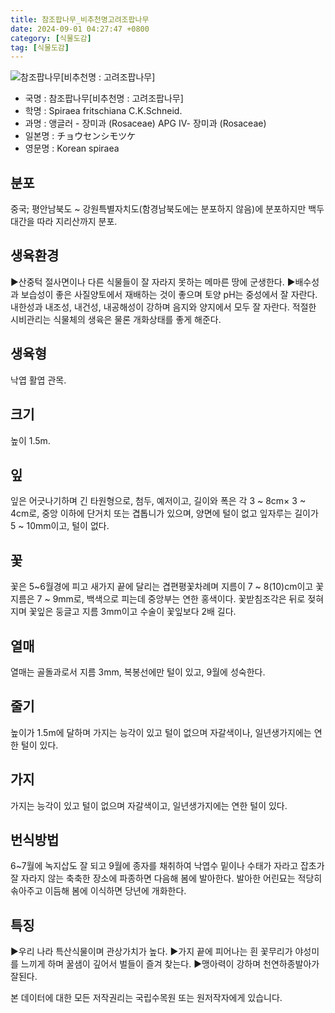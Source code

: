 ```yaml
---
title: 참조팝나무_비추천명고려조팝나무
date: 2024-09-01 04:27:47 +0800
category: [식물도감]
tag: [식물도감]
---
```




![참조팝나무[비추천명 : 고려조팝나무]](/fileUpload/plants/basic/Rosaceae/Spiraea/17171/1_th2.JPG)
- 국명 : 참조팝나무[비추천명 : 고려조팝나무]
- 학명 : Spiraea fritschiana C.K.Schneid.
- 과명 : 앵글러 - 장미과 (Rosaceae) APG Ⅳ- 장미과 (Rosaceae)
- 일본명 : チョウセンシモツケ
- 영문명 : Korean spiraea


## 분포
중국; 평안남북도 ~ 강원특별자치도(함경남북도에는 분포하지 않음)에 분포하지만 백두대간을 따라 지리산까지 분포.
## 생육환경
▶산중턱 절사면이나 다른 식물들이 잘 자라지 못하는 메마른 땅에 군생한다. ▶배수성과 보습성이 좋은 사질양토에서 재배하는 것이 좋으며 토양 pH는 중성에서 잘 자란다. 내한성과 내조성, 내건성, 내공해성이 강하며 음지와 양지에서 모두 잘 자란다. 적절한 시비관리는 식물체의 생육은 물론 개화상태를 좋게 해준다.
## 생육형
낙엽 활엽 관목.
## 크기
높이 1.5m.
## 잎
잎은 어긋나기하며 긴 타원형으로, 첨두, 예저이고, 길이와 폭은 각 3 ~ 8cm× 3 ~ 4cm로, 중앙 이하에 단거치 또는 겹톱니가 있으며, 양면에 털이 없고 잎자루는 길이가 5 ~ 10mm이고, 털이 없다. 
## 꽃
꽃은 5~6월경에 피고 새가지 끝에 달리는 겹편평꽃차례며 지름이 7 ~ 8(10)cm이고 꽃 지름은 7 ~ 9mm로, 백색으로 피는데 중앙부는 연한 홍색이다. 꽃받침조각은 뒤로 젖혀지며 꽃잎은 둥글고 지름 3mm이고 수술이 꽃잎보다 2배 길다.
## 열매
열매는 골돌과로서 지름 3mm, 복봉선에만 털이 있고, 9월에 성숙한다.
## 줄기
높이가 1.5m에 달하며 가지는 능각이 있고 털이 없으며 자갈색이나, 일년생가지에는 연한 털이 있다.
## 가지
가지는 능각이 있고 털이 없으며 자갈색이고, 일년생가지에는 연한 털이 있다.
## 번식방법
6~7월에 녹지삽도 잘 되고 9월에 종자를 채취하여 낙엽수 밑이나 수태가 자라고 잡초가 잘 자라지 않는 축축한 장소에 파종하면 다음해 봄에 발아한다. 발아한 어린묘는 적당히 솎아주고 이듬해 봄에 이식하면 당년에 개화한다.
## 특징
▶우리 나라 특산식물이며 관상가치가 높다. ▶가지 끝에 피어나는 흰 꽃무리가 야성미를 느끼게 하며 꿀샘이 깊어서 벌들이   즐겨 찾는다. ▶맹아력이 강하며 천연하종발아가 잘된다.






본 데이터에 대한 모든 저작권리는 국립수목원 또는 원저작자에게 있습니다.
